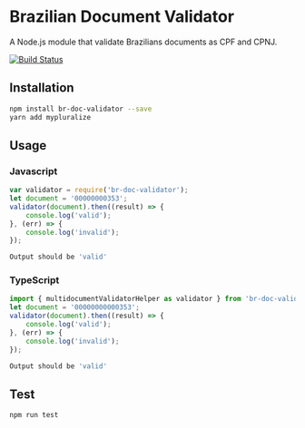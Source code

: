 # Brazilian Document Validator
A Node.js module that validate Brazilians documents as CPF and CPNJ.

[![Build Status](https://travis-ci.org/egermano/brazilian-multidocument-validator.svg?branch=master)](https://travis-ci.org/egermano/brazilian-multidocument-validator)

## Installation 
```sh
npm install br-doc-validator --save
yarn add mypluralize
```

## Usage
### Javascript
```javascript
var validator = require('br-doc-validator');
let document = '00000000353';
validator(document).then((result) => {
    console.log('valid');
}, (err) => {
    console.log('invalid');
});
```
```sh
Output should be 'valid'
```

### TypeScript
```typescript
import { multidocumentValidatorHelper as validator } from 'br-doc-validator';
let document = '00000000000353';
validator(document).then((result) => {
    console.log('valid');
}, (err) => {
    console.log('invalid');
});
```
```sh
Output should be 'valid'
```

## Test 
```sh
npm run test
```
